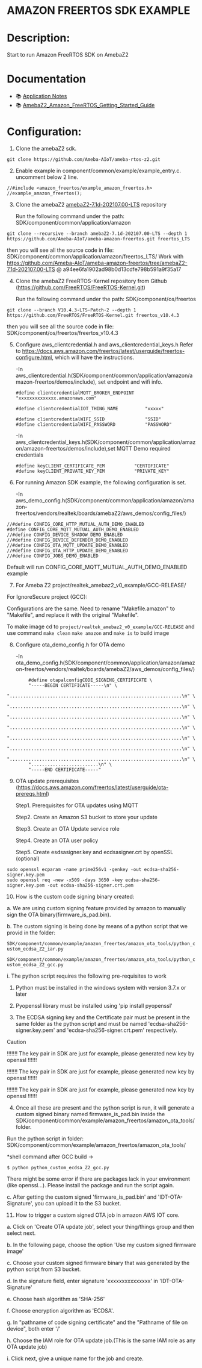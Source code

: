 # AMAZON FREERTOS SDK EXAMPLE

# Description:
Start to run Amazon FreeRTOS SDK on AmebaZ2

# Documentation
* :books: [Application Notes](https://github.com/Ameba-AIoT/ameba-rtos-z2/blob/main/doc/AN0500_Realtek_Ameba-ZII_Application_Note.pdf)
* :books: [AmebaZ2_Amazon_FreeRTOS_Getting_Started_Guide](https://github.com/Ameba-AIoT/ameba-amazon-freertos/blob/amebaZ2-7.1d-202107.00-LTS/doc/UM0207%20AmebaZ2_Amazon_FreeRTOS_Getting_Started_Guide.pdf)


# Configuration:
1. Clone the amebaZ2 sdk.
```
git clone https://github.com/Ameba-AIoT/ameba-rtos-z2.git
```


2. Enable example in component/common/example/example_entry.c. uncomment below 2 line. 
	
 ```
//#include <amazon_freertos/example_amazon_freertos.h>
//example_amazon_freertos();
```

3.  Clone the amebaZ2 [amebaZ2-7.1d-202107.00-LTS](https://github.com/Ameba-AIoT/ameba-amazon-freertos/tree/amebaZ2-7.1d-202107.00-LTS) repository 

    Run the following command under the path: SDK/component/common/application/amazon
```
git clone --recursive --branch amebaZ2-7.1d-202107.00-LTS --depth 1 https://github.com/Ameba-AIoT/ameba-amazon-freertos.git freertos_LTS
```
 then you will see all the source code in file: SDK/component/common/application/amazon/freertos_LTS/	Work with https://github.com/Ameba-AIoT/ameba-amazon-freertos/tree/amebaZ2-7.1d-202107.00-LTS @ a94ee6fa1902ad98b0d13cdfe798b591a9f35a17

4. Clone the amebaZ2 FreeRTOS-Kernel repository from Github (https://github.com/FreeRTOS/FreeRTOS-Kernel.git)

	Run the following command under the path: SDK/component/os/freertos
```
git clone --branch V10.4.3-LTS-Patch-2 --depth 1 https://github.com/FreeRTOS/FreeRTOS-Kernel.git freertos_v10.4.3
```
then you will see all the source code in file: SDK/component/os/freertos/freertos_v10.4.3

5.  Configure aws_clientcredential.h and aws_clientcredential_keys.h
	Refer to https://docs.aws.amazon.com/freertos/latest/userguide/freertos-configure.html, which will have the instructions. 

	-In aws_clientcredential.h(SDK/component/common/application/amazon/amazon-freertos/demos/include), set endpoint and wifi info.

		#define clientcredentialMQTT_BROKER_ENDPOINT	"xxxxxxxxxxxxxx.amazonaws.com"
		
		#define clientcredentialIOT_THING_NAME          "xxxxx"

		#define clientcredentialWIFI_SSID				"SSID"
		#define clientcredentialWIFI_PASSWORD			"PASSWORD"

	-In aws_clientcredential_keys.h(SDK/component/common/application/amazon/amazon-freertos/demos/include),set MQTT Demo required credentials
			
		#define keyCLIENT_CERTIFICATE_PEM 			"CERTIFICATE"
		#define keyCLIENT_PRIVATE_KEY_PEM			"PRIVATE_KEY"

6.  For running Amazon SDK example, the following configuration is set.
	
	-In aws_demo_config.h(SDK/component/common/application/amazon/amazon-freertos/vendors/realtek/boards/amebaZ2/aws_demos/config_files/)
```
//#define CONFIG_CORE_HTTP_MUTUAL_AUTH_DEMO_ENABLED
#define CONFIG_CORE_MQTT_MUTUAL_AUTH_DEMO_ENABLED
//#define CONFIG_DEVICE_SHADOW_DEMO_ENABLED
//#define CONFIG_DEVICE_DEFENDER_DEMO_ENABLED
//#define CONFIG_OTA_MQTT_UPDATE_DEMO_ENABLED
//#define CONFIG_OTA_HTTP_UPDATE_DEMO_ENABLED
//#define CONFIG_JOBS_DEMO_ENABLED
```
Default will run CONFIG_CORE_MQTT_MUTUAL_AUTH_DEMO_ENABLED example

7.  For Ameba Z2 project/realtek_amebaz2_v0_example/GCC-RELEASE/

			
For IgnoreSecure project (GCC):

Configurations are the same. Need to rename "Makefile.amazon" to "Makefile", and replace it with the original "Makefile".

To make image
cd to ``project/realtek_amebaz2_v0_example/GCC-RELEASE`` and 
use command ``make clean``  ``make amazon`` and ``make is`` to build image

8. Configure ota_demo_config.h for OTA demo
   
	-In ota_demo_config.h(SDK/component/common/application/amazon/amazon-freertos/vendors/realtek/boards/amebaZ2/aws_demos/config_files/)
```
		#define otapalconfigCODE_SIGNING_CERTIFICATE \
		"-----BEGIN CERTIFICATE-----\n" \
		"................................................................\n" \
		"................................................................\n" \
		"................................................................\n" \
		"................................................................\n" \
		"................................................................\n" \
		"................................................................\n" \
		"................................................................\n" \
		".........................\n" \
		"-----END CERTIFICATE-----"
```
9.  OTA update prerequisites (https://docs.aws.amazon.com/freertos/latest/userguide/ota-prereqs.html)
    
	Step1. Prerequisites for OTA updates using MQTT

	Step2. Create an Amazon S3 bucket to store your update

	Step3. Create an OTA Update service role

	Step4. Create an OTA user policy

	Step5. Create esdsasigner.key and ecdsasigner.crt by openSSL (optional)

```
sudo openssl ecparam -name prime256v1 -genkey -out ecdsa-sha256-signer.key.pem
sudo openssl req -new -x509 -days 3650 -key ecdsa-sha256-signer.key.pem -out ecdsa-sha256-signer.crt.pem
```

10.  How is the custom code signing binary created:

a.	We are using custom signing feature provided by amazon to manually sign the OTA binary(firmware_is_pad.bin).

b.	The custom signing is being done by means of a python script that we provid in the folder:

``SDK/component/common/example/amazon_freertos/amazon_ota_tools/python_custom_ecdsa_Z2_iar.py``

``SDK/component/common/example/amazon_freertos/amazon_ota_tools/python_custom_ecdsa_Z2_gcc.py``
                         
i.	The python script requires the following pre-requisites to work
  
1.	Python must be installed in the windows system with version 3.7.x or later
   
2.	Pyopenssl library must be installed using 'pip install pyopenssl'
   
3.	The ECDSA signing key and the Certificate pair must be present in the same folder as the python script and must be named 'ecdsa-sha256-signer.key.pem' and 'ecdsa-sha256-signer.crt.pem' respectively.
			
> [!CAUTION]
> !!!!!!! The key pair in SDK are just for example, please generated new key by openssl !!!!!!
>   
>!!!!!!! The key pair in SDK are just for example, please generated new key by openssl !!!!!!
>  
>!!!!!!! The key pair in SDK are just for example, please generated new key by openssl !!!!!!
			
4.	Once all these are present and the python script is run, it will generate a custom signed binary named firmware_is_pad.bin inside the SDK/component/common/example/amazon_freertos/amazon_ota_tools/ folder.
   
Run the python script in folder: SDK/component/common/example/amazon_freertos/amazon_ota_tools/
                
 *shell command after GCC build -> 
```
$ python python_custom_ecdsa_Z2_gcc.py
```
There might be some error if there are packages lack in your environment (like openssl...). Please install the package and run the script again.

c.	After getting the custom signed 'firmware_is_pad.bin' and 'IDT-OTA-Signature', you can upload it to the S3 bucket.

11.  How to trigger a custom signed OTA job in amazon AWS IOT core.
    
a.	Click on 'Create OTA update job', select your thing/things group and then select next.
 
b.	In the following page, choose the option 'Use my custom signed firmware image'
 
c.	Choose your custom signed firmware binary that was generated by the python script from S3 bucket.
 
d.	In the signature field, enter signature 'xxxxxxxxxxxxxxx' in 'IDT-OTA-Signature'
 
e.	Choose hash algorithm as 'SHA-256'
 
f.	Choose encryption algorithm as 'ECDSA'.
 
g.	In "pathname of code signing certificate" and the "Pathname of file on device", both enter '/'
 
h.	Choose the IAM role for OTA update job.(This is the same IAM role as any OTA update job)
 
i.	Click next, give a unique name for the job and create.



